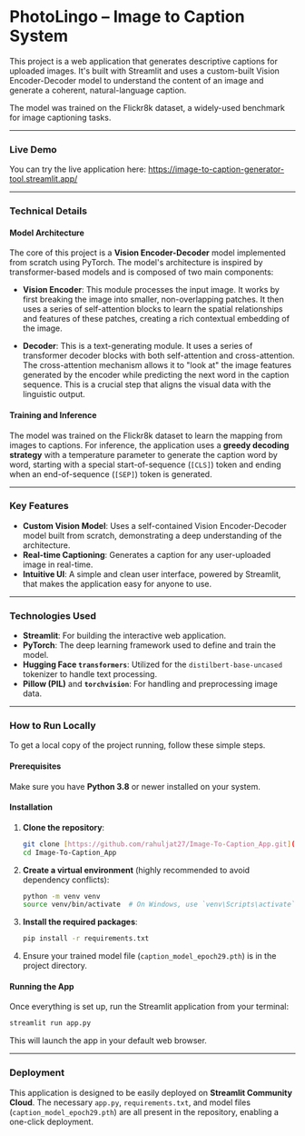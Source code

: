 # PhotoLingo – Image to Caption System

This project is a web application that generates descriptive captions for uploaded images. It's built with Streamlit and uses a custom-built Vision Encoder-Decoder model to understand the content of an image and generate a coherent, natural-language caption.

The model was trained on the Flickr8k dataset, a widely-used benchmark for image captioning tasks.

---

### Live Demo

You can try the live application here: <https://image-to-caption-generator-tool.streamlit.app/>

---

### Technical Details

#### Model Architecture
The core of this project is a **Vision Encoder-Decoder** model implemented from scratch using PyTorch. The model's architecture is inspired by transformer-based models and is composed of two main components:

* **Vision Encoder**: This module processes the input image. It works by first breaking the image into smaller, non-overlapping patches. It then uses a series of self-attention blocks to learn the spatial relationships and features of these patches, creating a rich contextual embedding of the image.

* **Decoder**: This is a text-generating module. It uses a series of transformer decoder blocks with both self-attention and cross-attention. The cross-attention mechanism allows it to "look at" the image features generated by the encoder while predicting the next word in the caption sequence. This is a crucial step that aligns the visual data with the linguistic output.

#### Training and Inference
The model was trained on the Flickr8k dataset to learn the mapping from images to captions. For inference, the application uses a **greedy decoding strategy** with a temperature parameter to generate the caption word by word, starting with a special start-of-sequence (`[CLS]`) token and ending when an end-of-sequence (`[SEP]`) token is generated.

---

### Key Features

* **Custom Vision Model**: Uses a self-contained Vision Encoder-Decoder model built from scratch, demonstrating a deep understanding of the architecture.
* **Real-time Captioning**: Generates a caption for any user-uploaded image in real-time.
* **Intuitive UI**: A simple and clean user interface, powered by Streamlit, that makes the application easy for anyone to use.

---

### Technologies Used

* **Streamlit**: For building the interactive web application.
* **PyTorch**: The deep learning framework used to define and train the model.
* **Hugging Face `transformers`**: Utilized for the `distilbert-base-uncased` tokenizer to handle text processing.
* **Pillow (PIL)** and **`torchvision`**: For handling and preprocessing image data.

---

### How to Run Locally

To get a local copy of the project running, follow these simple steps.

#### Prerequisites

Make sure you have **Python 3.8** or newer installed on your system.

#### Installation

1.  **Clone the repository**:

    ```bash
    git clone [https://github.com/rahuljat27/Image-To-Caption_App.git](https://github.com/rahuljat27/Image-To-Caption_App.git)
    cd Image-To-Caption_App
    ```

2.  **Create a virtual environment** (highly recommended to avoid dependency conflicts):

    ```bash
    python -m venv venv
    source venv/bin/activate  # On Windows, use `venv\Scripts\activate`
    ```

3.  **Install the required packages**:

    ```bash
    pip install -r requirements.txt
    ```

4.  Ensure your trained model file (`caption_model_epoch29.pth`) is in the project directory.

#### Running the App

Once everything is set up, run the Streamlit application from your terminal:

```bash
streamlit run app.py
```

This will launch the app in your default web browser.

---

### Deployment

This application is designed to be easily deployed on **Streamlit Community Cloud**. The necessary `app.py`, `requirements.txt`, and model files (`caption_model_epoch29.pth`) are all present in the repository, enabling a one-click deployment.
